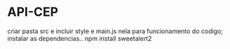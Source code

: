 # API-CEP

criar pasta src e incluir style e main.js nela para funcionamento do codigo;
instalar as dependencias..
npm install sweetalert2
